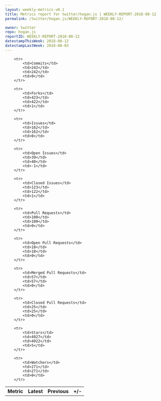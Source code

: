 ```yaml
---
layout: weekly-metrics-v0.1
title: Metrics report for twitter/hogan.js | WEEKLY-REPORT-2018-08-12
permalink: /twitter/hogan.js/WEEKLY-REPORT-2018-08-12/

owner: twitter
repo: hogan.js
reportID: WEEKLY-REPORT-2018-08-12
datestampThisWeek: 2018-08-12
datestampLastWeek: 2018-08-03
---
```




<table style="width: 100%;">
    <tr>
        <th>Metric</th>
        <th>Latest</th>
        <th>Previous</th>
        <th>+/-</th>
    </tr>

        <tr>
            <td>Commits</td>
            <td>242</td>
            <td>242</td>
            <td>0</td>
        </tr>
        
        <tr>
            <td>Forks</td>
            <td>423</td>
            <td>422</td>
            <td>1</td>
        </tr>
        
        <tr>
            <td>Issues</td>
            <td>162</td>
            <td>162</td>
            <td>0</td>
        </tr>
        
        <tr>
            <td>Open Issues</td>
            <td>39</td>
            <td>40</td>
            <td>-1</td>
        </tr>
        
        <tr>
            <td>Closed Issues</td>
            <td>123</td>
            <td>122</td>
            <td>1</td>
        </tr>
        
        <tr>
            <td>Pull Requests</td>
            <td>100</td>
            <td>100</td>
            <td>0</td>
        </tr>
        
        <tr>
            <td>Open Pull Requests</td>
            <td>18</td>
            <td>18</td>
            <td>0</td>
        </tr>
        
        <tr>
            <td>Merged Pull Requests</td>
            <td>57</td>
            <td>57</td>
            <td>0</td>
        </tr>
        
        <tr>
            <td>Closed Pull Requests</td>
            <td>25</td>
            <td>25</td>
            <td>0</td>
        </tr>
        
        <tr>
            <td>Stars</td>
            <td>4927</td>
            <td>4922</td>
            <td>5</td>
        </tr>
        
        <tr>
            <td>Watchers</td>
            <td>271</td>
            <td>271</td>
            <td>0</td>
        </tr>
        
</table>
